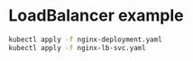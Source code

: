 # LoadBalancer example

```bash
kubectl apply -f nginx-deployment.yaml
kubectl apply -f nginx-lb-svc.yaml
```

